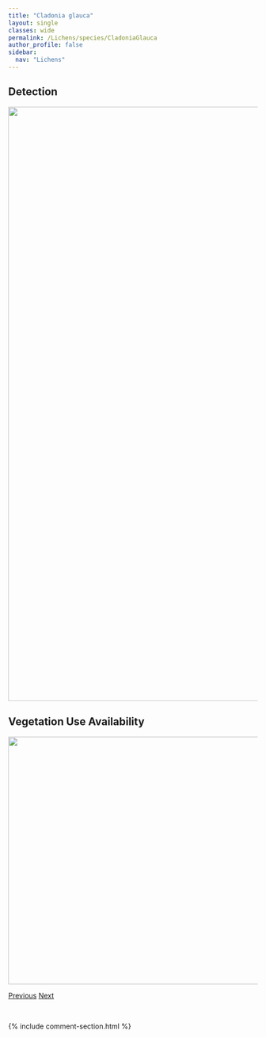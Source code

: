 ```yaml
---
title: "Cladonia glauca"
layout: single
classes: wide
permalink: /Lichens/species/CladoniaGlauca
author_profile: false
sidebar:
  nav: "Lichens"
---
```


<h2>Detection</h2>

<a href="https://drive.google.com/uc?export=view&id=19mu14wjc34jDyVew1fbVGRvMoE8n3_kq">
<img src="https://drive.google.com/uc?export=view&id=19mu14wjc34jDyVew1fbVGRvMoE8n3_kq" height = "1200" width = "800">
</a>


<h2>Vegetation Use Availability</h2>

<a href="https://drive.google.com/uc?export=view&id=1Cdt0ubpvYJnSO4ENR1HT6yCZ9_HLG2Mt">
<img src="https://drive.google.com/uc?export=view&id=1Cdt0ubpvYJnSO4ENR1HT6yCZ9_HLG2Mt" height = "500" width = "1000">
</a>


<a href="/DevelopmentWebsite/Lichens/species/CladoniaFimbriata" class="pagination--pager" title="Cladonia fimbriata">Previous</a> <a href="/DevelopmentWebsite/Lichens/species/CladoniaGracilisSspGracilisElongataVulnerata" class="pagination--pager" title="Cladonia gracilis ssp. gracilis/elongata/vulnerata">Next</a>

<p>&nbsp;</p>

{% include comment-section.html %}
